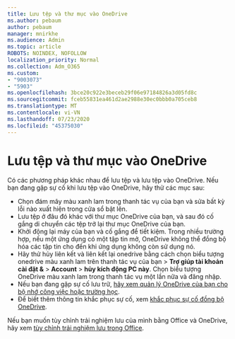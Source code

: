```yaml
---
title: Lưu tệp và thư mục vào OneDrive
ms.author: pebaum
author: pebaum
manager: mnirkhe
ms.audience: Admin
ms.topic: article
ROBOTS: NOINDEX, NOFOLLOW
localization_priority: Normal
ms.collection: Adm_O365
ms.custom:
- "9003073"
- "5903"
ms.openlocfilehash: 3bce20c922e3beceb29f06e97184826a3d05fd8c
ms.sourcegitcommit: fceb55831ea461d2ae2988e30ec0bbb0a705ceb8
ms.translationtype: MT
ms.contentlocale: vi-VN
ms.lasthandoff: 07/23/2020
ms.locfileid: "45375030"
---
```

# <a name="saving-files-and-folders-to-onedrive"></a>Lưu tệp và thư mục vào OneDrive

Có các phương pháp khác nhau để lưu tệp và lưu tệp vào OneDrive. Nếu bạn đang gặp sự cố khi lưu tệp vào OneDrive, hãy thử các mục sau:

- Chọn đám mây màu xanh lam trong thanh tác vụ của bạn và sửa bất kỳ lỗi nào xuất hiện trong cửa sổ bật lên.
- Lưu tệp ở đâu đó khác với thư mục OneDrive của bạn, và sau đó cố gắng di chuyển các tệp trở lại thư mục OneDrive của bạn.
- Khởi động lại máy của bạn và cố gắng để tiết kiệm. Trong nhiều trường hợp, nếu một ứng dụng có một tập tin mở, OneDrive không thể đồng bộ hóa các tập tin cho đến khi ứng dụng không còn sử dụng nó.    
- Hãy thử hủy liên kết và liên kết lại onedrive bằng cách chọn biểu tượng onedrive màu xanh lam trên thanh tác vụ của bạn > **Trợ giúp tài khoản cài đặt &**  >  **Account**  >  **hủy kích động PC này**. Chọn biểu tượng OneDrive màu xanh lam trong thanh tác vụ một lần nữa và đăng nhập.
- Nếu bạn đang gặp sự cố lưu trữ, [hãy xem quản lý OneDrive của bạn cho bộ nhớ công việc hoặc trường học](https://support.microsoft.com/office/manage-your-onedrive-for-work-or-school-storage-31519161-059c-4764-b6f8-f5cd29f7fe68).
- Để biết thêm thông tin khắc phục sự cố, xem [khắc phục sự cố đồng bộ OneDrive](https://docs.microsoft.com/alchemyinsights/fix-onedrive-sync-issues).  

Nếu bạn muốn tùy chỉnh trải nghiệm lưu của mình bằng Office và OneDrive, hãy xem [tùy chỉnh trải nghiệm lưu trong Office](https://support.microsoft.com/office/customize-the-save-experience-in-office-786200a7-f5f2-4d26-a3ae-b78c60dd5d3b).
